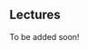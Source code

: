 
## Lectures

To be added soon!

<!-- - [Introduction to Parameter Estimation and Maximum Likelihood](ParameterEstimationML.pdf)

- [Identifiability and Parameter Uncertainty](IdentifiabilityUncertainty.pdf)

- [Bayesian Estimation](BayesianEstimation.pdf)

- [Clustering](Clustering.pdf)

- [Classification](Classfication.pdf) -->